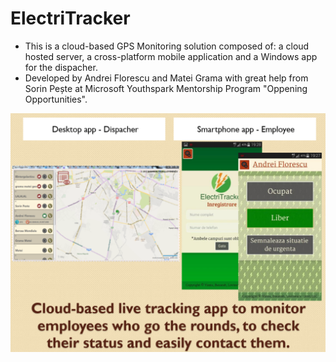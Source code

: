 # ElectriTracker

- This is a cloud-based GPS Monitoring solution composed of: a cloud hosted server, a cross-platform mobile application and a Windows app for the dispacher.
- Developed by Andrei Florescu and Matei Grama with great help from Sorin Pește at Microsoft Youthspark Mentorship Program "Oppening Opportunities".

![poza_reprezentativa](photos.png)
